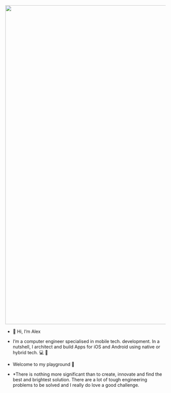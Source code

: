 <div id="header" align="center">
  <img src="https://media.giphy.com/media/pOEbLRT4SwD35IELiQ/giphy.gif" width="1000"/>
</div>


- 👋 Hi, I’m Alex
- I’m a computer engineer specialised in mobile tech. development. In a nutshell, I architect and build Apps for iOS and Android using native or hybrid tech. 💻 📲 
- Welcome to my playground 👾

- *There is nothing more significant than to create, innovate and find the best and brightest solution. There are a lot of tough engineering problems to be solved and I really do love a good challenge.


<!---
alexandruilovan/alexandruilovan is a ✨ special ✨ repository because its `README.md` (this file) appears on your GitHub profile.
You can click the Preview link to take a look at your changes.
--->
